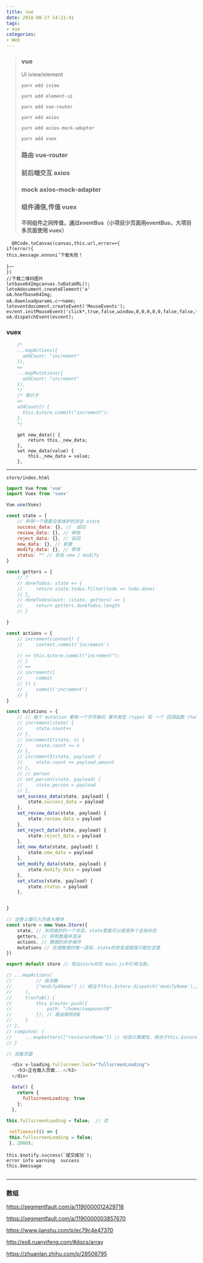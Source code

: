 ```yaml
---
title: vue
date: 2018-08-27 14:21:41
tags:
- vue
categories:
- Web
---
```




<!--more-->



> ### vue
>
> UI iview/element
>
> ```shell
> yarn add iview
> 
> yarn add element-ui
> 
> yarn add vue-router
> 
> yarn add axios
> 
> yarn add axios-mock-adapter
> 
> yarn add vuex
> ```
>
>
>
> ### 路由 vue-router
>
> ### 前后端交互 axios
>
> ### mock axios-mock-adapter
>
> ### 组件通信,传值 vuex
>
> #### 不同组件之间传值，通过eventBus（小项目少页面用eventBus，大项目多页面使用 vuex）

```
  QRCode.toCanvas(canvas,this.url,error=>{
if(error){
this,message.ennoni’下载失败！

}一
})
//下载二维码图片
letbase64Imgcanvas.toDataURL();
letoAdocument.cneateElement('a'
oA.hnefbase64Img;
oA.downloadparams.c一name;
leteventdocument.createEvent('MouseEvents');
ev/ent.initMouseEvent('click*,true,false,window,0,0,0,0,0,false,false,false,false,0,null);
oA.dispatchEvent(evzent);

```

### vuex

```js
    /* 
    ...mapActions({
      addCount: "increment"
    }),
    =>
    ...mapMutations({
      addCount: "increment"
    }),
    */
    /* 等价于
    => 
    addCount() {
      this.$store.commit("increment");
    },
    */
```

```
    get new_data() {
        return this._new_data;
    },
    set new_data(value) {
        this._new_data = value;
    },
```

---

`store/index.html`

```js
import Vue from 'vue'
import Vuex from 'vuex'

Vue.use(Vuex)

const state = {
    // 声明一个需要全局维护的状态 state
    success_data: {}, //  成功
    review_data: {}, // 审核
    reject_data: {}, // 驳回
    new_data: {}, // 新建
    modify_data: {}, // 修改
    status: "" // 状态 new / modify
}

const getters = {
    // ?
    // doneTodos: state => {
    //     return state.todos.filter(todo => todo.done)
    // },
    // doneTodosCount: (state, getters) => {
    //     return getters.doneTodos.length
    // }

}

const actions = {
    // increment(context) {
    //     context.commit('increment')

    // => this.$store.commit("increment");
    // }
    // => 
    // increment({
    //     commit
    // }) {
    //     commit('increment')
    // }
}

const mutations = {
    // // 每个 mutation 都有一个字符串的 事件类型 (type) 和 一个 回调函数 (handler)。
    // increment(state) {
    //     state.count++
    // },
    // increment2(state, n) {
    //     state.count += n
    // },
    // increment3(state, payload) {
    //     state.count += payload.amount
    // },
    // // person
    // set_person(state, payload) {
    //     state.person = payload
    // },
    set_success_data(state, payload) {
        state.success_data = payload
    },
    set_review_data(state, payload) {
        state.review_data = payload
    },
    set_reject_data(state, payload) {
        state.reject_data = payload
    },
    set_new_data(state, payload) {
        state.new_data = payload
    },
    set_modify_data(state, payload) {
        state.modify_data = payload
    },
    set_status(state, payload) {
        state.status = payload
    },


}

// 注册上面引入的各大模块
const store = new Vuex.Store({
    state, // 共同维护的一个状态，state里面可以是很多个全局状态
    getters, // 获取数据并渲染
    actions, // 数据的异步操作
    mutations // 处理数据的唯一途径，state的改变或赋值只能在这里
})

export default store // 导出store并在 main.js中引用注册。

// ...mapActions(
//         // 语法糖
//         ["modifyAName"] // 相当于this.$store.dispatch('modifyName'),提交这个方法
//     ),
//     trunToB() {
//         this.$router.push({
//             path: "/home/componentB"
//         }); // 路由跳转到B
//     }
// },
// computed: {
//     ...mapGetters(["resturantName"]) // 动态计算属性，相当于this.$store.getters.resturantName
// }
```

```js
// 加载页面

  <div v-loading.fullscreen.lock="fullscreenLoading">
    <h3>正在载入页面...</h3>
  </div>

  data() {
    return {
      fullscreenLoading: true
    };
  },
      
this.fullscreenLoading = false;  // 否

 setTimeout(() => {
 this.fullscreenLoading = false;
 }, 2000);

```

```
this.$notify.success(`提交成功`);
error info warning  success
this.$message


```

---

### 数组

https://segmentfault.com/a/1190000012429718

https://segmentfault.com/a/1190000003857670

https://www.jianshu.com/p/ec79c4e47370

http://es6.ruanyifeng.com/#docs/array

https://zhuanlan.zhihu.com/p/28508795

